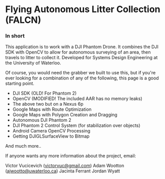 # Flying Autonomous Litter Collection (FALCN)

### In short

This application is to work with a DJI Phantom Drone. It combines the DJI SDK with OpenCV to allow for autonomous surveying of an area, then travels to litter to collect it. Developed for Systems Design Engineering at the University of Waterloo. 

Of course, you would need the grabber we built to use this, but if you're ever looking for a combination of any of the following, this page is a good starting point. 

* DJI SDK (OLD! For Phantom 2)
* OpenCV (MODIFIED! The included AAR has no memory leaks)
* The above two but on a Nexus 6p
* Google Maps with Route Optimization
* Google Maps with Polygon Creation and Dragging
* Autonomous DJI Phantom 2
* DJI Phantom 2 Control System (for stabilization over objects)
* Android Camera OpenCV Processing
* Getting DJIGLSurfaceView to Bitmap

And much more.. 

If anyone wants any more information about the project, email:

Victor Vucicevich (victorvuc@gmail.com)
Adam Wootton (ajwootto@uwaterloo.ca)
Jacinta Ferrant
Jordan Wyatt

